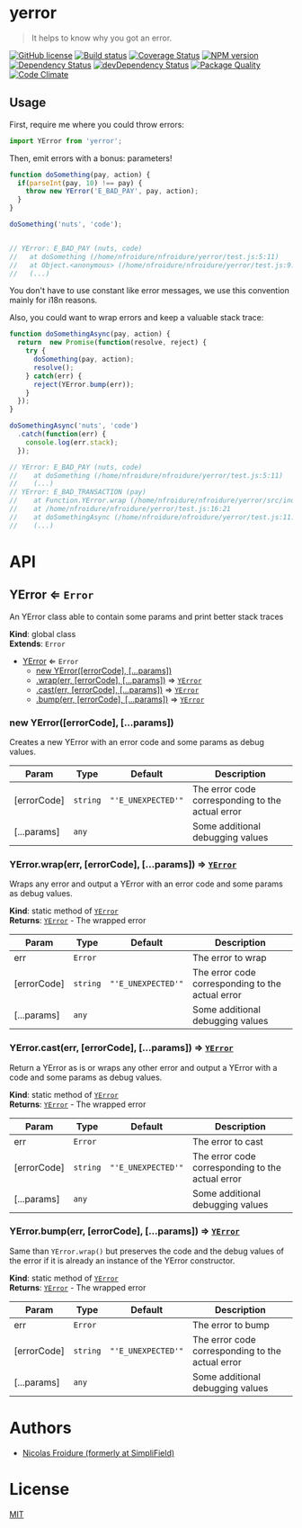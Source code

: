 [//]: # ( )
[//]: # (This file is automatically generated by a `metapak`)
[//]: # (module. Do not change it  except between the)
[//]: # (`content:start/end` flags, your changes would)
[//]: # (be overridden.)
[//]: # ( )
# yerror
> It helps to know why you got an error.

[![GitHub license](https://img.shields.io/badge/license-MIT-blue.svg)](https://github.com/nfroidure/yerror/blob/master/LICENSE)
[![Build status](https://travis-ci.com/git://github.com/nfroidure/yerror.git.svg?branch=master)](https://travis-ci.com/github/git://github.com/nfroidure/yerror.git)
[![Coverage Status](https://coveralls.io/repos/github/git://github.com/nfroidure/yerror.git/badge.svg?branch=master)](https://coveralls.io/github/git://github.com/nfroidure/yerror.git?branch=master)
[![NPM version](https://badge.fury.io/js/yerror.svg)](https://npmjs.org/package/yerror)
[![Dependency Status](https://david-dm.org/nfroidure/yerror.svg)](https://david-dm.org/nfroidure/yerror)
[![devDependency Status](https://david-dm.org/nfroidure/yerror/dev-status.svg)](https://david-dm.org/nfroidure/yerror#info=devDependencies)
[![Package Quality](https://npm.packagequality.com/shield/yerror.svg)](https://packagequality.com/#?package=yerror)
[![Code Climate](https://codeclimate.com/github/git://github.com/nfroidure/yerror.git.svg)](https://codeclimate.com/github/git://github.com/nfroidure/yerror.git)


[//]: # (::contents:start)

## Usage

First, require me where you could throw errors:

```js
import YError from 'yerror';
```

Then, emit errors with a bonus: parameters!

```js
function doSomething(pay, action) {
  if(parseInt(pay, 10) !== pay) {
    throw new YError('E_BAD_PAY', pay, action);
  }
}

doSomething('nuts', 'code');


// YError: E_BAD_PAY (nuts, code)
//   at doSomething (/home/nfroidure/nfroidure/yerror/test.js:5:11)
//   at Object.<anonymous> (/home/nfroidure/nfroidure/yerror/test.js:9:1)
//   (...)
```

You don't have to use constant like error messages, we use this convention
mainly for i18n reasons.

Also, you could want to wrap errors and keep a valuable stack trace:

```js
function doSomethingAsync(pay, action) {
  return  new Promise(function(resolve, reject) {
    try {
      doSomething(pay, action);
      resolve();
    } catch(err) {
      reject(YError.bump(err));
    }
  });
}

doSomethingAsync('nuts', 'code')
  .catch(function(err) {
    console.log(err.stack);
  });

// YError: E_BAD_PAY (nuts, code)
//    at doSomething (/home/nfroidure/nfroidure/yerror/test.js:5:11)
//    (...)
// YError: E_BAD_TRANSACTION (pay)
//    at Function.YError.wrap (/home/nfroidure/nfroidure/yerror/src/index.js:41:12)
//    at /home/nfroidure/nfroidure/yerror/test.js:16:21
//    at doSomethingAsync (/home/nfroidure/nfroidure/yerror/test.js:11:11)
//    (...)
```


[//]: # (::contents:end)

# API
<a name="YError"></a>

## YError ⇐ <code>Error</code>
An YError class able to contain some params and
 print better stack traces

**Kind**: global class  
**Extends**: <code>Error</code>  

* [YError](#YError) ⇐ <code>Error</code>
    * [new YError([errorCode], [...params])](#new_YError_new)
    * [.wrap(err, [errorCode], [...params])](#YError.wrap) ⇒ [<code>YError</code>](#YError)
    * [.cast(err, [errorCode], [...params])](#YError.cast) ⇒ [<code>YError</code>](#YError)
    * [.bump(err, [errorCode], [...params])](#YError.bump) ⇒ [<code>YError</code>](#YError)

<a name="new_YError_new"></a>

### new YError([errorCode], [...params])
Creates a new YError with an error code
 and some params as debug values.


| Param | Type | Default | Description |
| --- | --- | --- | --- |
| [errorCode] | <code>string</code> | <code>&quot;&#x27;E_UNEXPECTED&#x27;&quot;</code> | The error code corresponding to the actual error |
| [...params] | <code>any</code> |  | Some additional debugging values |

<a name="YError.wrap"></a>

### YError.wrap(err, [errorCode], [...params]) ⇒ [<code>YError</code>](#YError)
Wraps any error and output a YError with an error
 code and some params as debug values.

**Kind**: static method of [<code>YError</code>](#YError)  
**Returns**: [<code>YError</code>](#YError) - The wrapped error  

| Param | Type | Default | Description |
| --- | --- | --- | --- |
| err | <code>Error</code> |  | The error to wrap |
| [errorCode] | <code>string</code> | <code>&quot;&#x27;E_UNEXPECTED&#x27;&quot;</code> | The error code corresponding to the actual error |
| [...params] | <code>any</code> |  | Some additional debugging values |

<a name="YError.cast"></a>

### YError.cast(err, [errorCode], [...params]) ⇒ [<code>YError</code>](#YError)
Return a YError as is or wraps any other error and output
 a YError with a code and some params as debug values.

**Kind**: static method of [<code>YError</code>](#YError)  
**Returns**: [<code>YError</code>](#YError) - The wrapped error  

| Param | Type | Default | Description |
| --- | --- | --- | --- |
| err | <code>Error</code> |  | The error to cast |
| [errorCode] | <code>string</code> | <code>&quot;&#x27;E_UNEXPECTED&#x27;&quot;</code> | The error code corresponding to the actual error |
| [...params] | <code>any</code> |  | Some additional debugging values |

<a name="YError.bump"></a>

### YError.bump(err, [errorCode], [...params]) ⇒ [<code>YError</code>](#YError)
Same than `YError.wrap()` but preserves the code
 and the debug values of the error if it is
 already an instance of the YError constructor.

**Kind**: static method of [<code>YError</code>](#YError)  
**Returns**: [<code>YError</code>](#YError) - The wrapped error  

| Param | Type | Default | Description |
| --- | --- | --- | --- |
| err | <code>Error</code> |  | The error to bump |
| [errorCode] | <code>string</code> | <code>&quot;&#x27;E_UNEXPECTED&#x27;&quot;</code> | The error code corresponding to the actual error |
| [...params] | <code>any</code> |  | Some additional debugging values |


# Authors
- [Nicolas Froidure (formerly at SimpliField)](http://insertafter.com/en/index.html)

# License
[MIT](https://github.com/nfroidure/yerror/blob/master/LICENSE)
